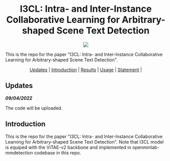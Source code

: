 <h1 align="center"> I3CL: Intra- and Inter-Instance Collaborative Learning for Arbitrary-shaped Scene Text Detection </h1> 

<p align="center">
<a href="http://arxiv.org"><img src="https://img.shields.io/badge/arXiv-Paper-<color>"></a>
</p>

This is the repo for the paper "I3CL: Intra- and Inter-Instance Collaborative Learning for Arbitrary-shaped Scene Text Detection".

<p align="center">
  <a href="#updates">Updates</a> |
  <a href="#introduction">Introduction</a> |
  <a href="#results">Results</a> |
  <a href="#usage">Usage</a> |
  <a href="#statement">Statement</a> |
</p >

## Updates

***09/04/2022***

The code will be uploaded.

## Introduction

This is the repo for the paper "I3CL: Intra- and Inter-Instance Collaborative Learning for Arbitrary-shaped Scene Text Detection". Note that I3CL model is equiped with the ViTAE-v2 backbone and implemented in openmmlab-mmdetection codebase in this repo.
